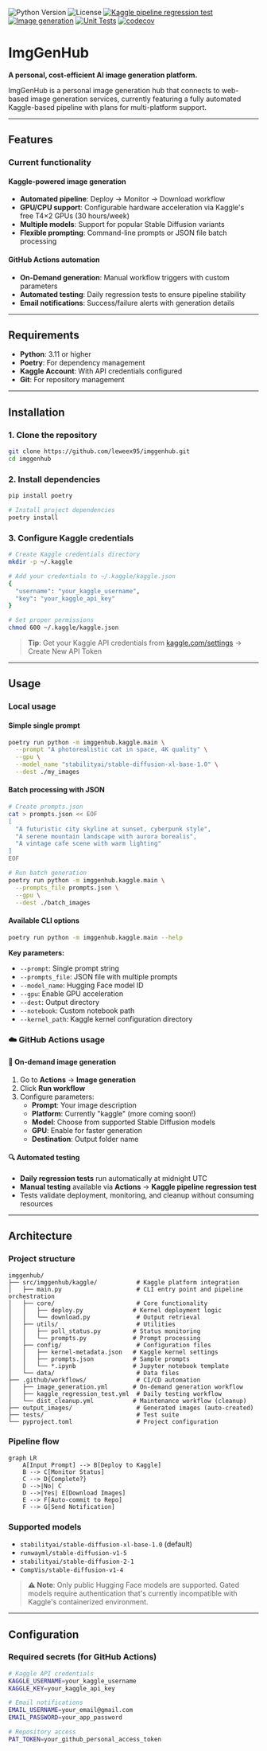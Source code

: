 ![Python Version](https://img.shields.io/badge/python-3.11%2B-blue) ![License](https://img.shields.io/github/license/leweex95/imggenhub) [![Kaggle pipeline regression test](https://github.com/leweex95/imggenhub/actions/workflows/kaggle-regression-test.yml/badge.svg)](https://github.com/leweex95/imggenhub/actions/workflows/kaggle-regression-test.yml) [![Image generation](https://github.com/leweex95/imggenhub/actions/workflows/image-generation.yml/badge.svg)](https://github.com/leweex95/imggenhub/actions/workflows/image-generation.yml) [![Unit Tests](https://github.com/leweex95/imggenhub/actions/workflows/unit-tests.yml/badge.svg)](https://github.com/leweex95/imggenhub/actions/workflows/unit-tests.yml) [![codecov](https://codecov.io/gh/leweex95/imggenhub/branch/main/graph/badge.svg)](https://codecov.io/gh/leweex95/imggenhub)

# ImgGenHub

**A personal, cost-efficient AI image generation platform.**

ImgGenHub is a personal image generation hub that connects to web-based image generation services, currently featuring a fully automated Kaggle-based pipeline with plans for multi-platform support.

---

## Features

### **Current functionality**

#### **Kaggle-powered image generation**
- **Automated pipeline**: Deploy → Monitor → Download workflow
- **GPU/CPU support**: Configurable hardware acceleration via Kaggle's free T4×2 GPUs (30 hours/week)
- **Multiple models**: Support for popular Stable Diffusion variants
- **Flexible prompting**: Command-line prompts or JSON file batch processing

#### **GitHub Actions automation**
- **On-Demand generation**: Manual workflow triggers with custom parameters
- **Automated testing**: Daily regression tests to ensure pipeline stability
- **Email notifications**: Success/failure alerts with generation details

---

## Requirements

- **Python**: 3.11 or higher
- **Poetry**: For dependency management  
- **Kaggle Account**: With API credentials configured
- **Git**: For repository management

---

## Installation

### **1. Clone the repository**
```bash
git clone https://github.com/leweex95/imggenhub.git
cd imggenhub
```

### **2. Install dependencies**
```bash
pip install poetry

# Install project dependencies
poetry install
```

### **3. Configure Kaggle credentials**
```bash
# Create Kaggle credentials directory
mkdir -p ~/.kaggle

# Add your credentials to ~/.kaggle/kaggle.json
{
  "username": "your_kaggle_username",
  "key": "your_kaggle_api_key"
}

# Set proper permissions
chmod 600 ~/.kaggle/kaggle.json
```

> **Tip**: Get your Kaggle API credentials from [kaggle.com/settings](https://www.kaggle.com/settings) → Create New API Token

---

## Usage

### **Local usage**

#### **Simple single prompt**
```bash
poetry run python -m imggenhub.kaggle.main \
  --prompt "A photorealistic cat in space, 4K quality" \
  --gpu \
  --model_name "stabilityai/stable-diffusion-xl-base-1.0" \
  --dest ./my_images
```

#### **Batch processing with JSON**
```bash
# Create prompts.json
cat > prompts.json << EOF
[
  "A futuristic city skyline at sunset, cyberpunk style",
  "A serene mountain landscape with aurora borealis",
  "A vintage cafe scene with warm lighting"
]
EOF

# Run batch generation
poetry run python -m imggenhub.kaggle.main \
  --prompts_file prompts.json \
  --gpu \
  --dest ./batch_images
```

#### **Available CLI options**
```bash
poetry run python -m imggenhub.kaggle.main --help
```

**Key parameters:**
- `--prompt`: Single prompt string
- `--prompts_file`: JSON file with multiple prompts  
- `--model_name`: Hugging Face model ID
- `--gpu`: Enable GPU acceleration
- `--dest`: Output directory
- `--notebook`: Custom notebook path
- `--kernel_path`: Kaggle kernel configuration directory

### **☁️ GitHub Actions usage**

#### **🎨 On-demand image generation**
1. Go to **Actions** → **Image generation**
2. Click **Run workflow**  
3. Configure parameters:
   - **Prompt**: Your image description
   - **Platform**: Currently "kaggle" (more coming soon!)
   - **Model**: Choose from supported Stable Diffusion models
   - **GPU**: Enable for faster generation
   - **Destination**: Output folder name

#### **🔍 Automated testing**
- **Daily regression tests** run automatically at midnight UTC
- **Manual testing** available via **Actions** → **Kaggle pipeline regression test**
- Tests validate deployment, monitoring, and cleanup without consuming resources

---

## Architecture

### **Project structure**
```
imggenhub/
├── src/imggenhub/kaggle/           # Kaggle platform integration
│   ├── main.py                     # CLI entry point and pipeline orchestration
│   ├── core/                       # Core functionality
│   │   ├── deploy.py              # Kernel deployment logic
│   │   └── download.py             # Output retrieval
│   ├── utils/                      # Utilities
│   │   ├── poll_status.py         # Status monitoring
│   │   └── prompts.py             # Prompt processing
│   ├── config/                     # Configuration files
│   │   ├── kernel-metadata.json   # Kaggle kernel settings
│   │   ├── prompts.json           # Sample prompts
│   │   └── *.ipynb                # Jupyter notebook template
│   └── data/                       # Data files
├── .github/workflows/              # CI/CD automation
│   ├── image_generation.yml       # On-demand generation workflow
│   ├── kaggle_regression_test.yml  # Daily testing workflow
│   └── dist_cleanup.yml           # Maintenance workflow (cleanup)
├── output_images/                  # Generated images (auto-created)
├── tests/                          # Test suite
└── pyproject.toml                  # Project configuration
```

### **Pipeline flow**
```mermaid
graph LR
    A[Input Prompt] --> B[Deploy to Kaggle]
    B --> C[Monitor Status]
    C --> D{Complete?}
    D -->|No| C
    D -->|Yes| E[Download Images]
    E --> F[Auto-commit to Repo]
    F --> G[Send Notification]
```

### **Supported models**
- `stabilityai/stable-diffusion-xl-base-1.0` (default)
- `runwayml/stable-diffusion-v1-5`
- `stabilityai/stable-diffusion-2-1`  
- `CompVis/stable-diffusion-v1-4`

> **⚠️ Note**: Only public Hugging Face models are supported. Gated models require authentication that's currently incompatible with Kaggle's containerized environment.

---

## Configuration

### **Required secrets (for GitHub Actions)**
```bash
# Kaggle API credentials
KAGGLE_USERNAME=your_kaggle_username
KAGGLE_KEY=your_kaggle_api_key

# Email notifications  
EMAIL_USERNAME=your_email@gmail.com
EMAIL_PASSWORD=your_app_password

# Repository access
PAT_TOKEN=your_github_personal_access_token
```
